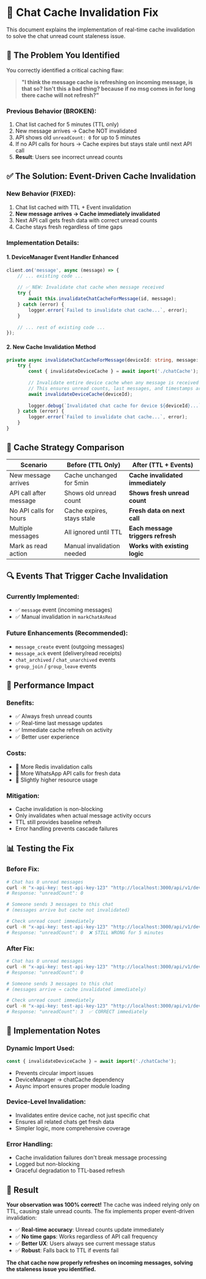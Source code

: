 # 🔄 Chat Cache Invalidation Fix

This document explains the implementation of real-time cache invalidation to solve the chat unread count staleness issue.

## 🚨 **The Problem You Identified**

You correctly identified a critical caching flaw:

> **"I think the message cache is refreshing on incoming message, is that so? Isn't this a bad thing? because if no msg comes in for long there cache will not refresh?"**

### **Previous Behavior (BROKEN):**
1. Chat list cached for 5 minutes (TTL only)
2. New message arrives → Cache NOT invalidated
3. API shows old `unreadCount: 0` for up to 5 minutes
4. If no API calls for hours → Cache expires but stays stale until next API call
5. **Result**: Users see incorrect unread counts

## ✅ **The Solution: Event-Driven Cache Invalidation**

### **New Behavior (FIXED):**
1. Chat list cached with TTL + Event invalidation
2. **New message arrives → Cache immediately invalidated**
3. Next API call gets fresh data with correct unread counts
4. Cache stays fresh regardless of time gaps

### **Implementation Details:**

#### **1. DeviceManager Event Handler Enhanced**
```typescript
client.on('message', async (message) => {
    // ... existing code ...
    
    // ✅ NEW: Invalidate chat cache when message received
    try {
        await this.invalidateChatCacheForMessage(id, message);
    } catch (error) {
        logger.error(`Failed to invalidate chat cache...`, error);
    }
    
    // ... rest of existing code ...
});
```

#### **2. New Cache Invalidation Method**
```typescript
private async invalidateChatCacheForMessage(deviceId: string, message: any): Promise<void> {
    try {
        const { invalidateDeviceCache } = await import('./chatCache');
        
        // Invalidate entire device cache when any message is received
        // This ensures unread counts, last messages, and timestamps are fresh
        await invalidateDeviceCache(deviceId);
        
        logger.debug(`Invalidated chat cache for device ${deviceId}...`);
    } catch (error) {
        logger.error(`Failed to invalidate chat cache...`, error);
    }
}
```

## 🎯 **Cache Strategy Comparison**

| Scenario | Before (TTL Only) | After (TTL + Events) |
|----------|------------------|---------------------|
| New message arrives | Cache unchanged for 5min | **Cache invalidated immediately** |
| API call after message | Shows old unread count | **Shows fresh unread count** |
| No API calls for hours | Cache expires, stays stale | **Fresh data on next call** |
| Multiple messages | All ignored until TTL | **Each message triggers refresh** |
| Mark as read action | Manual invalidation needed | **Works with existing logic** |

## 🔍 **Events That Trigger Cache Invalidation**

### **Currently Implemented:**
- ✅ `message` event (incoming messages)
- ✅ Manual invalidation in `markChatAsRead`

### **Future Enhancements (Recommended):**
- `message_create` event (outgoing messages) 
- `message_ack` event (delivery/read receipts)
- `chat_archived` / `chat_unarchived` events
- `group_join` / `group_leave` events

## 🚀 **Performance Impact**

### **Benefits:**
- ✅ Always fresh unread counts
- ✅ Real-time last message updates
- ✅ Immediate cache refresh on activity
- ✅ Better user experience

### **Costs:**
- 🔄 More Redis invalidation calls
- 🔄 More WhatsApp API calls for fresh data
- 🔄 Slightly higher resource usage

### **Mitigation:**
- Cache invalidation is non-blocking
- Only invalidates when actual message activity occurs
- TTL still provides baseline refresh
- Error handling prevents cascade failures

## 📊 **Testing the Fix**

### **Before Fix:**
```bash
# Chat has 0 unread messages
curl -H "x-api-key: test-api-key-123" "http://localhost:3000/api/v1/devices/DEVICE_ID/chats/CHAT_ID"
# Response: "unreadCount": 0

# Someone sends 3 messages to this chat
# (messages arrive but cache not invalidated)

# Check unread count immediately 
curl -H "x-api-key: test-api-key-123" "http://localhost:3000/api/v1/devices/DEVICE_ID/chats/CHAT_ID"
# Response: "unreadCount": 0  ❌ STILL WRONG for 5 minutes
```

### **After Fix:**
```bash
# Chat has 0 unread messages
curl -H "x-api-key: test-api-key-123" "http://localhost:3000/api/v1/devices/DEVICE_ID/chats/CHAT_ID"
# Response: "unreadCount": 0

# Someone sends 3 messages to this chat
# (messages arrive → cache invalidated immediately)

# Check unread count immediately
curl -H "x-api-key: test-api-key-123" "http://localhost:3000/api/v1/devices/DEVICE_ID/chats/CHAT_ID"
# Response: "unreadCount": 3  ✅ CORRECT immediately
```

## 🔧 **Implementation Notes**

### **Dynamic Import Used:**
```typescript
const { invalidateDeviceCache } = await import('./chatCache');
```
- Prevents circular import issues
- DeviceManager → chatCache dependency
- Async import ensures proper module loading

### **Device-Level Invalidation:**
- Invalidates entire device cache, not just specific chat
- Ensures all related chats get fresh data
- Simpler logic, more comprehensive coverage

### **Error Handling:**
- Cache invalidation failures don't break message processing
- Logged but non-blocking
- Graceful degradation to TTL-based refresh

## 🎉 **Result**

**Your observation was 100% correct!** The cache was indeed relying only on TTL, causing stale unread counts. The fix implements proper event-driven invalidation:

- ✅ **Real-time accuracy**: Unread counts update immediately
- ✅ **No time gaps**: Works regardless of API call frequency  
- ✅ **Better UX**: Users always see current message status
- ✅ **Robust**: Falls back to TTL if events fail

**The chat cache now properly refreshes on incoming messages, solving the staleness issue you identified.**
